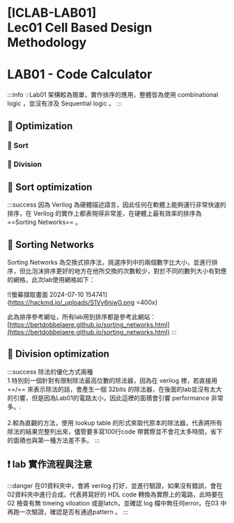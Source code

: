 # [ICLAB-LAB01] <br> Lec01 Cell Based Design Methodology
# LAB01 - Code Calculator
:::info
:bulb:Lab01 架構較為簡單，實作排序的應用，整體皆為使用 combinational logic ，並沒有涉及 Sequential logic 。
:::

## :beginner: Optimization

### :yellow_heart: Sort
### :yellow_heart: Division

## :blue_book: Sort optimization

:::success
因為 Verilog 為硬體描述語言，因此任何在軟體上能夠運行非常快速的排序，在 Verilog 的實作上都表現得非常差，在硬體上最有效率的排序為  ==Sorting Networks== 。
## :feet: Sorting Networks 
Sorting Networks 為交換式排序法，挑選序列中的兩個數字比大小，並進行排序，但比泡沫排序更好的地方在他所交換的次數較少，對於不同的數列大小有對應的網格，此次lab使用網格如下：

![螢幕擷取畫面 2024-07-10 154741](https://hackmd.io/_uploads/S1Vy6njw0.png =400x)

此為排序參考網址，所有lab用到排序都是參考此網站：
[https://bertdobbelaere.github.io/sorting_networks.html](https://bertdobbelaere.github.io/sorting_networks.html)
:::

## :blue_book: Division optimization
:::success
除法的優化方式兩種 <br>
1.特別刻一個針對有限制除法最高位數的除法器，因為在 verilog 裡，若直接用 ==/== 來表示除法的話，會產生一個 32bits 的除法器，在後面的lab並沒有太大的引響，但是因為Lab01的電路太小，因此這裡的面積會引響 performance 非常多。.<br><br>
2.較為直觀的方法，使用 lookup table 的形式來取代原本的除法器，代表將所有除法的結果完整列出來，儘管要多寫100行code 帶實際並不會花太多時間，省下的面積也與第一種方法差不多。
:::

## :exclamation: lab 實作流程與注意
:::danger
在01資料夾中，會將 verilog 打好，並進行驗證，如果沒有錯誤，會在02資料夾中進行合成，代表將寫好的 HDL code 轉換為實際上的電路，此時要在02 檢查有無 timeing viloation 或是latch，並確認 log 檔中無任何error。在03 中再跑一次驗證，確認是否有通過pattern 。
:::

